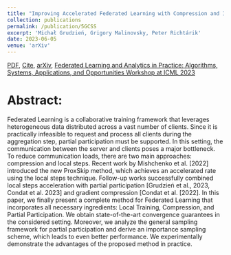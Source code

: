 ```yaml
---
title: "Improving Accelerated Federated Learning with Compression and Importance Sampling"
collection: publications
permalink: /publication/5GCSS
excerpt: 'Michał Grudzień, Grigory Malinovsky, Peter Richtárik'
date: 2023-06-05
venue: 'arXiv'
---
```


[PDF](https://arxiv.org/pdf/2302.09832.pdf), [Cite](https://grigory-malinovsky.github.io/files/5gcs-2.txt), [arXiv](https://arxiv.org/abs/2306.03240), [Federated Learning and Analytics in Practice: Algorithms, Systems, Applications, and Opportunities Workshop at ICML 2023](https://fl-icml2023.github.io) 

Abstract:
======
Federated Learning is a collaborative training framework that leverages heterogeneous data distributed across a vast number of clients. Since it is practically infeasible to request and process all clients during the aggregation step, partial participation must be supported. In this setting, the communication between the server and clients poses a major bottleneck. To reduce communication loads, there are two main approaches: compression and local steps. Recent work by Mishchenko et al. [2022] introduced the new ProxSkip method, which achieves an accelerated rate using the local steps technique. Follow-up works successfully combined local steps acceleration with partial participation [Grudzień et al., 2023, Condat et al. 2023] and gradient compression [Condat et al. [2022]. In this paper, we finally present a complete method for Federated Learning that incorporates all necessary ingredients: Local Training, Compression, and Partial Participation. We obtain state-of-the-art convergence guarantees in the considered setting. Moreover, we analyze the general sampling framework for partial participation and derive an importance sampling scheme, which leads to even better performance. We experimentally demonstrate the advantages of the proposed method in practice.
